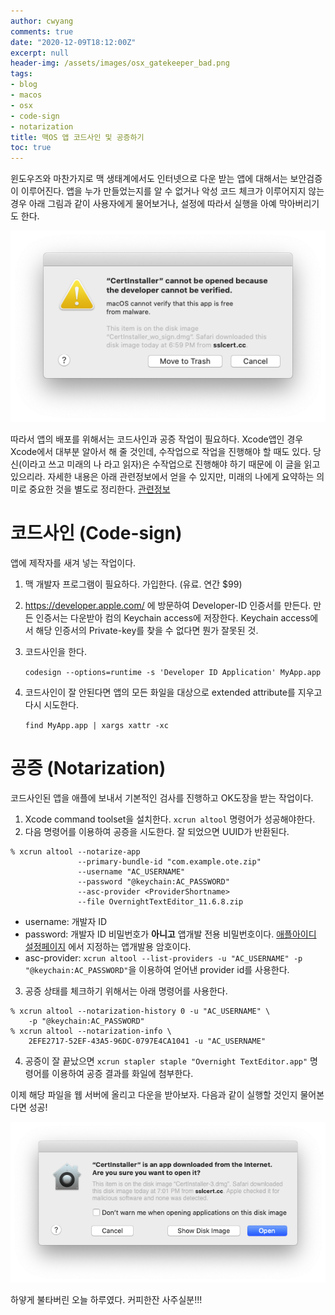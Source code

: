 ```yaml
---
author: cwyang
comments: true
date: "2020-12-09T18:12:00Z"
excerpt: null
header-img: /assets/images/osx_gatekeeper_bad.png
tags:
- blog
- macos
- osx
- code-sign
- notarization
title: 맥OS 앱 코드사인 및 공증하기
toc: true
---
```

윈도우즈와 마찬가지로 맥 생태계에서도 인터넷으로 다운 받는 앱에 대해서는 보안검증이 이루어진다.
앱을 누가 만들었는지를 알 수 없거나 악성 코드 체크가 이루어지지 않는 경우 아래 그림과 같이
사용자에게 물어보거나, 설정에 따라서 실행을 아예 막아버리기도 한다.

![앱이 의심스러워 실행을 금지합니다!](/assets/images/osx_gatekeeper_bad.png)


따라서 앱의 배포를 위해서는 코드사인과 공증 작업이 필요하다. 
Xcode앱인 경우 Xcode에서 대부분 알아서 해 줄 것인데, 수작업으로 작업을 진행해야 할 때도 있다.
당신(이라고 쓰고 미래의 나 라고 읽자)은 수작업으로 진행해야 하기 때문에 이 글을
읽고 있으리라.
자세한 내용은 아래 관련정보에서 얻을 수 있지만, 미래의 나에게 요약하는 의미로
중요한 것을 별도로 정리한다.
[관련정보](https://developer.apple.com/documentation/xcode/notarizing_macos_software_before_distribution)

# 코드사인 (Code-sign)

앱에 제작자를 새겨 넣는 작업이다.
1. 맥 개발자 프로그램이 필요하다. 가입한다. (유료. 연간 $99)
2. https://developer.apple.com/ 에 방문하여 Developer-ID 인증서를 만든다.
   만든 인증서는 다운받아 컴의 Keychain access에 저장한다.
   Keychain access에서 해당 인증서의 Private-key를 찾을 수 없다면 뭔가 잘못된 것.
3. 코드사인을 한다.

   `codesign --options=runtime -s 'Developer ID Application' MyApp.app`
4. 코드사인이 잘 안된다면 앱의 모든 화일을 대상으로 extended attribute를 지우고 다시 시도한다.

   `find MyApp.app | xargs xattr -xc`


# 공증 (Notarization)

코드사인된 앱을 애플에 보내서 기본적인 검사를 진행하고 OK도장을 받는 작업이다.

1. Xcode command toolset을 설치한다. `xcrun altool` 명령어가 성공해야한다.
2. 다음 명령어를 이용하여 공증을 시도한다. 잘 되었으면 UUID가 반환된다.
```
% xcrun altool --notarize-app
               --primary-bundle-id "com.example.ote.zip"
               --username "AC_USERNAME"
               --password "@keychain:AC_PASSWORD"
               --asc-provider <ProviderShortname>
               --file OvernightTextEditor_11.6.8.zip
```
  - username: 개발자 ID
  - password: 개발자 ID 비밀번호가 **아니고** 앱개발 전용 비밀번호이다. [애플아이디 설정페이지](https://appleid.apple.com) 에서 지정하는 앱개발용 암호이다.
  - asc-provider: `xcrun altool --list-providers -u "AC_USERNAME" -p "@keychain:AC_PASSWORD"`을 이용하여 얻어낸 provider id를 사용한다.

3. 공증 상태를 체크하기 위해서는 아래 명령어를 사용한다.
```
% xcrun altool --notarization-history 0 -u "AC_USERNAME" \
    -p "@keychain:AC_PASSWORD"
% xcrun altool --notarization-info \
    2EFE2717-52EF-43A5-96DC-0797E4CA1041 -u "AC_USERNAME"
```

4. 공증이 잘 끝났으면 `xcrun stapler staple "Overnight TextEditor.app"` 명령어를 이용하여 공증 결과를 화일에 첨부한다.

이제 해당 파일을 웹 서버에 올리고 다운을 받아보자. 다음과 같이 실행할 것인지 물어본다면 성공!

![인터넷에서 받은 앱을 실행하시겠어요?](/assets/images/osx_gatekeeper_ok.png)

하얗게 불타버린 오늘 하루였다. 커피한잔 사주실분!!!

<script type="text/javascript" src="https://cdnjs.buymeacoffee.com/1.0.0/button.prod.min.js" data-name="bmc-button" data-slug="cwyang" data-color="#FFDD00" data-emoji="" data-font="Cookie" data-text="Buy me a coffee" data-outline-color="#000000" data-font-color="#000000" data-coffee-color="#ffffff" ></script>

<br><br>

